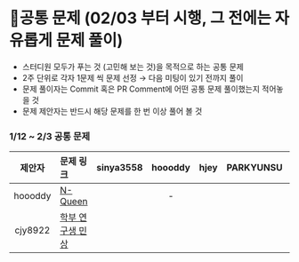 # 📍공통 문제 (02/03 부터 시행, 그 전에는 자유롭게 문제 풀이)
- 스터디원 모두가 푸는 것 (고민해 보는 것)을 목적으로 하는 공통 문제
- 2주 단위로 각자 1문제 씩 문제 선정 → 다음 미팅이 있기 전까지 풀이
- 문제 풀이자는 Commit 혹은 PR Comment에 어떤 공통 문제 풀이했는지 적어놓을 것
- 문제 제안자는 반드시 해당 문제를 한 번 이상 풀어 볼 것

 ### 1/12 ~ 2/3 공통 문제
 |제안자|문제 링크|sinya3558|hoooddy|hjey|PARKYUNSU|MyoungJinSon|cjy8922|po2955|
 |:-----:|:-----|:---:|:---:|:---:|:---:|:---:|:---:|:---:|
 |hoooddy|[N-Queen](https://www.acmicpc.net/problem/9663)||-||||✅||
 |cjy8922|[학부 연구생 민상](https://www.acmicpc.net/problem/21922)||||||-||
